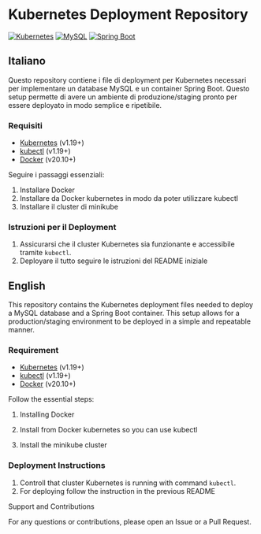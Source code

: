 # Kubernetes Deployment Repository

[![Kubernetes](https://img.shields.io/badge/Kubernetes-Deployment-blue?logo=kubernetes)](https://kubernetes.io/)
[![MySQL](https://img.shields.io/badge/MySQL-Database-orange?logo=mysql)](https://www.mysql.com/)
[![Spring Boot](https://img.shields.io/badge/Spring_Boot-Container-green?logo=spring)](https://spring.io/projects/spring-boot)


## Italiano

Questo repository contiene i file di deployment per Kubernetes necessari per implementare un database MySQL e un container Spring Boot. Questo setup permette di avere un ambiente di produzione/staging pronto per essere deployato in modo semplice e ripetibile.

### Requisiti

- [Kubernetes](https://kubernetes.io/) (v1.19+)
- [kubectl](https://kubernetes.io/docs/tasks/tools/install-kubectl/) (v1.19+)
- [Docker](https://www.docker.com/) (v20.10+)

Seguire i passaggi essenziali:
1. Installare Docker
2. Installare da Docker kubernetes in modo da poter utilizzare kubectl
3. Installare il cluster di minikube


### Istruzioni per il Deployment

1. Assicurarsi che il cluster Kubernetes sia funzionante e accessibile tramite `kubectl`.
2. Deployare il tutto seguire le istruzioni del README iniziale

## English

This repository contains the Kubernetes deployment files needed to deploy a MySQL database and a Spring Boot container. This setup allows for a production/staging environment to be deployed in a simple and repeatable manner.


### Requirement

- [Kubernetes](https://kubernetes.io/) (v1.19+)
- [kubectl](https://kubernetes.io/docs/tasks/tools/install-kubectl/) (v1.19+)
- [Docker](https://www.docker.com/) (v20.10+)

Follow the essential steps:

1. Installing Docker

2. Install from Docker kubernetes so you can use kubectl

3. Install the minikube cluster

### Deployment Instructions

1. Controll that cluster Kubernetes is running with command `kubectl`.
2. For deploying follow the instruction in the previous README


Support and Contributions

For any questions or contributions, please open an Issue or a Pull Request.

